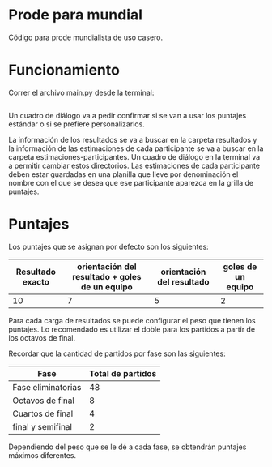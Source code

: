 # Prode para mundial

Código para prode mundialista de uso casero. 

# Funcionamiento

Correr el archivo main.py desde la terminal:

```python main.py
```

Un cuadro de diálogo va a pedir confirmar si se van a usar los puntajes estándar o si se prefiere personalizarlos. 

La información de los resultados se va a buscar en la carpeta resultados y la información de las estimaciones de cada participante se va a buscar en la carpeta estimaciones-participantes. Un cuadro de diálogo en la terminal va a permitir cambiar estos directorios. Las estimaciones de cada participante deben estar guardadas en una planilla que lleve por denominación el nombre con el que se desea que ese participante aparezca en la grilla de puntajes.

# Puntajes

Los puntajes que se asignan por defecto son los siguientes:

Resultado exacto | orientación del resultado + goles de un equipo | orientación del resultado | goles de un equipo	| 
| --- | --- | --- | --- | 
10 |7 | 5 |2 |

Para cada carga de resultados se puede configurar el peso que tienen los puntajes. Lo recomendado es utilizar el doble para los partidos a partir de los octavos de final.

Recordar que la cantidad de partidos por fase son las siguientes:

| Fase | Total de partidos |
| --- | --- |
| Fase eliminatorias | 48 |
| Octavos de final | 8
| Cuartos de final | 4 |
| final y semifinal | 2 |

Dependiendo del peso que se le dé a cada fase, se obtendrán puntajes máximos diferentes.
